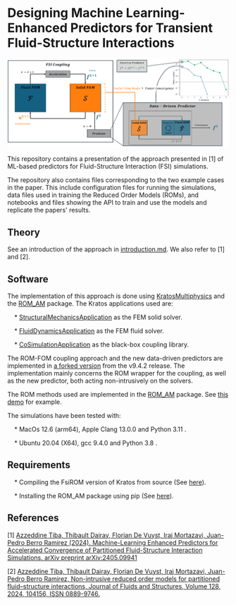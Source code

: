 # Designing Machine Learning-Enhanced Predictors for Transient Fluid-Structure Interactions

![GraphicalAbstract](./figs/GraphicalAbstract.png "Graphical Abstract")

This repository contains a presentation of the approach presented in [1] of ML-based predictors for Fluid-Structure Interaction (FSI) simulations.

The repository also contains files corresponding to the two example cases in the paper. This include configuration files for running the simulations, data files used in training the Reduced Order Models (ROMs), and notebooks and files showing the API to train and use the models and replicate the papers' results.

## Theory

See an introduction of the approach in [introduction.md](./fsi-rom-predictor/introduction.md).
We also refer to [1] and [2].

## Software

The implementation of this approach is done using [KratosMultiphysics](https://github.com/KratosMultiphysics/Kratos) and the [ROM_AM](https://github.com/azzeddinetiba/ROM_AM) package. The Kratos applications used are:

&nbsp;&nbsp;&nbsp;&nbsp;* [StructuralMechanicsApplication](https://github.com/KratosMultiphysics/Kratos/tree/master/applications/StructuralMechanicsApplication) as the FEM solid solver.

&nbsp;&nbsp;&nbsp;&nbsp;* [FluidDynamicsApplication](https://github.com/KratosMultiphysics/Kratos/tree/master/applications/FluidDynamicsApplication) as the FEM fluid solver.

&nbsp;&nbsp;&nbsp;&nbsp;* [CoSimulationApplication](https://github.com/KratosMultiphysics/Kratos/tree/master/applications/CoSimulationApplication) as the black-box coupling library.

The ROM-FOM coupling approach and the new data-driven predictors are implemented in [a forked version](https://github.com/FsiROM/Kratos) from the v9.4.2 release. The implementation mainly concerns the ROM wrapper for the coupling, as well as the new predictor, both acting non-intrusively on the solvers.

The ROM methods used are implemented in the [ROM_AM](https://github.com/azzeddinetiba/ROM_AM) package. See [this demo](https://github.com/azzeddinetiba/ROM_AM/blob/main/examples/ReductionDemo.ipynb) for example.


The simulations have been tested with:

&nbsp;&nbsp;&nbsp;&nbsp;* MacOs 12.6 (arm64), Apple Clang 13.0.0 and Python 3.11 .

&nbsp;&nbsp;&nbsp;&nbsp;* Ubuntu 20.04 (X64), gcc 9.4.0 and Python 3.8 .


## Requirements
&nbsp;&nbsp;&nbsp;&nbsp;* Compiling the FsiROM version of Kratos from source (See [here](https://github.com/FsiROM/Kratos/blob/master/INSTALL.md)).

&nbsp;&nbsp;&nbsp;&nbsp;* Installing the ROM_AM package using pip (See [here](https://github.com/azzeddinetiba/ROM_AM/blob/main/README.md)).

## References

[1] [Azzeddine Tiba, Thibault Dairay, Florian De Vuyst, Iraj Mortazavi, Juan-Pedro Berro Ramirez (2024). Machine-Learning Enhanced Predictors for Accelerated Convergence of Partitioned Fluid-Structure Interaction Simulations. arXiv preprint arXiv:2405.09941](https://doi.org/10.48550/arXiv.2405.09941)

[2] [Azzeddine Tiba, Thibault Dairay, Florian De Vuyst, Iraj Mortazavi, Juan-Pedro Berro Ramirez, Non-intrusive reduced order models for partitioned fluid–structure interactions, Journal of Fluids and Structures, Volume 128, 2024, 104156, ISSN 0889-9746.](https://doi.org/10.1016/j.jfluidstructs.2024.104156)
